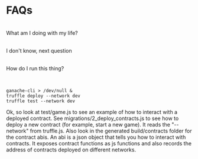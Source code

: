 <h1> FAQs </h1>

<br> What am I doing with my life?

<br>I don't know, next question

<br> How do I run this thing?

<br>

```
ganache-cli > /dev/null &
truffle deploy --network dev
truffle test --network dev
```

Ok, so look at test/game.js to see an example of how to interact with a deployed contract. See migrations/2_deploy_contracts.js to see how to deploy a new contract (for example, start a new game). It reads the "--network" from truffle.js. Also look in the generated build/contracts folder for the contract abis. An abi is a json object that tells you how to interact with contracts. It exposes contract functions as js functions and also records the address of contracts deployed on different networks.
